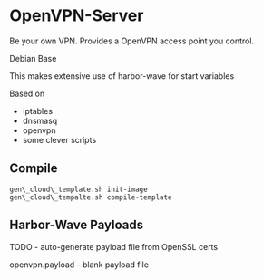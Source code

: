OpenVPN-Server
==============
Be your own VPN. Provides a OpenVPN access point you control.

Debian Base

This makes extensive use of harbor-wave for start variables

Based on
- iptables
- dnsmasq
- openvpn
- some clever scripts

Compile
-------
```
gen\_cloud\_template.sh init-image
gen\_cloud\_tempalte.sh compile-template
```

Harbor-Wave Payloads
--------------------
TODO - auto-generate payload file from OpenSSL certs

openvpn.payload - blank payload file
